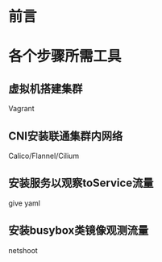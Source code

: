 # 前言
# 各个步骤所需工具
## 虚拟机搭建集群
Vagrant
## CNI安装联通集群内网络
Calico/Flannel/Cilium
## 安装服务以观察toService流量
give yaml
## 安装busybox类镜像观测流量
netshoot
